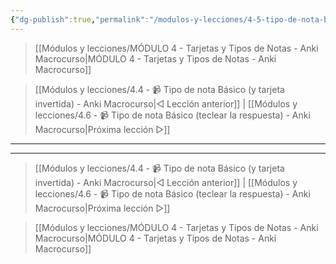 ```yaml
---
{"dg-publish":true,"permalink":"/modulos-y-lecciones/4-5-tipo-de-nota-basico-tarjeta-invertida-opcional-anki-macrocurso/","noteIcon":""}
---
```



> [[Módulos y lecciones/MÓDULO 4 - Tarjetas y Tipos de Notas - Anki Macrocurso\|MÓDULO 4 - Tarjetas y Tipos de Notas - Anki Macrocurso]]

> [[Módulos y lecciones/4.4 - 📹 Tipo de nota Básico (y tarjeta invertida) - Anki Macrocurso\|◁ Lección anterior]] | [[Módulos y lecciones/4.6 - 📹 Tipo de nota Básico (teclear la respuesta) - Anki Macrocurso\|Próxima lección ▷]]

---







---

> [[Módulos y lecciones/4.4 - 📹 Tipo de nota Básico (y tarjeta invertida) - Anki Macrocurso\|◁ Lección anterior]] | [[Módulos y lecciones/4.6 - 📹 Tipo de nota Básico (teclear la respuesta) - Anki Macrocurso\|Próxima lección ▷]]

> [[Módulos y lecciones/MÓDULO 4 - Tarjetas y Tipos de Notas - Anki Macrocurso\|MÓDULO 4 - Tarjetas y Tipos de Notas - Anki Macrocurso]]